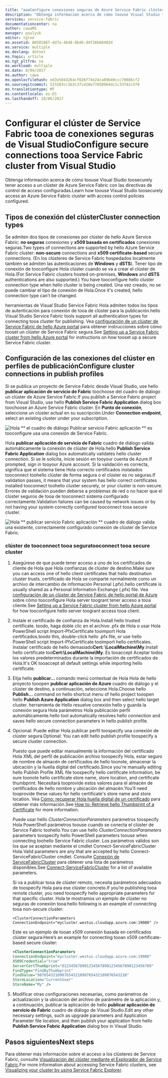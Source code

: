 ```yaml
---
title: "aaaConfigure conexiones seguras de Azure Service Fabric clúster | Documentos de Microsoft"
description: "Obtenga información acerca de cómo toouse Visual Studio tooconfigure proteger las conexiones que son compatibles con clústeres de hello Azure Service Fabric."
services: service-fabric
documentationcenter: na
author: cawaMS
manager: paulyuk
editor: tglee
ms.assetid: 80501867-dd7a-4648-8bd6-d4f26b68402d
ms.service: multiple
ms.devlang: dotnet
ms.topic: article
ms.tgt_pltfrm: na
ms.workload: multiple
ms.date: 8/04/2017
ms.author: cawa
ms.openlocfilehash: ed3e5043264cf026f74e24ca09b40ccc70086cf2
ms.sourcegitcommit: 523283cc1b3c37c428e77850964dc1c33742c5f0
ms.translationtype: MT
ms.contentlocale: es-ES
ms.lasthandoff: 10/06/2017
---
```

# <a name="configure-secure-connections-tooa-service-fabric-cluster-from-visual-studio"></a><span data-ttu-id="0990e-103">Configurar el clúster de Service Fabric tooa de conexiones seguras de Visual Studio</span><span class="sxs-lookup"><span data-stu-id="0990e-103">Configure secure connections tooa Service Fabric cluster from Visual Studio</span></span>
<span data-ttu-id="0990e-104">Obtenga información acerca de cómo toouse Visual Studio toosecurely tener acceso a un clúster de Azure Service Fabric con las directivas de control de acceso configuradas.</span><span class="sxs-lookup"><span data-stu-id="0990e-104">Learn how toouse Visual Studio toosecurely access an Azure Service Fabric cluster with access control policies configured.</span></span>

## <a name="cluster-connection-types"></a><span data-ttu-id="0990e-105">Tipos de conexión del clúster</span><span class="sxs-lookup"><span data-stu-id="0990e-105">Cluster connection types</span></span>
<span data-ttu-id="0990e-106">Se admiten dos tipos de conexiones por clúster de hello Azure Service Fabric: **no seguras** conexiones y **x509 basada en certificados** conexiones seguras.</span><span class="sxs-lookup"><span data-stu-id="0990e-106">Two types of connections are supported by hello Azure Service Fabric cluster: **non-secure** connections and **x509 certificate-based** secure connections.</span></span> <span data-ttu-id="0990e-107">(En los clústeres de Service Fabric hospedados localmente también se admiten las autenticaciones de **Windows** y **dSTS**). Tener tipo de conexión de tooconfigure Hola clúster cuando se va a crear el clúster de Hola.</span><span class="sxs-lookup"><span data-stu-id="0990e-107">(For Service Fabric clusters hosted on-premises, **Windows** and **dSTS** authentications are also supported.) You have tooconfigure hello cluster connection type when hello cluster is being created.</span></span> <span data-ttu-id="0990e-108">Una vez creado, no se puede cambiar el tipo de conexión de Hola.</span><span class="sxs-lookup"><span data-stu-id="0990e-108">Once it's created, hello connection type can’t be changed.</span></span>

<span data-ttu-id="0990e-109">herramientas de Visual Studio Service Fabric Hola admiten todos los tipos de autenticación para conexión de tooa de clúster para la publicación.</span><span class="sxs-lookup"><span data-stu-id="0990e-109">hello Visual Studio Service Fabric tools support all authentication types for connecting tooa cluster for publishing.</span></span> <span data-ttu-id="0990e-110">Vea [configuración de un clúster de Service Fabric de hello Azure portal](service-fabric-cluster-creation-via-portal.md) para obtener instrucciones sobre cómo tooset un clúster de Service Fabric segura.</span><span class="sxs-lookup"><span data-stu-id="0990e-110">See [Setting up a Service Fabric cluster from hello Azure portal](service-fabric-cluster-creation-via-portal.md) for instructions on how tooset up a secure Service Fabric cluster.</span></span>

## <a name="configure-cluster-connections-in-publish-profiles"></a><span data-ttu-id="0990e-111">Configuración de las conexiones del clúster en perfiles de publicación</span><span class="sxs-lookup"><span data-stu-id="0990e-111">Configure cluster connections in publish profiles</span></span>
<span data-ttu-id="0990e-112">Si se publica un proyecto de Service Fabric desde Visual Studio, use hello **publicar aplicación de servicio de Fabric** toochoose del cuadro de diálogo un clúster de Azure Service Fabric.</span><span class="sxs-lookup"><span data-stu-id="0990e-112">If you publish a Service Fabric project from Visual Studio, use hello **Publish Service Fabric Application** dialog box toochoose an Azure Service Fabric cluster.</span></span> <span data-ttu-id="0990e-113">En **Punto de conexión**, seleccione un clúster actual en su suscripción.</span><span class="sxs-lookup"><span data-stu-id="0990e-113">Under **Connection endpoint**, select an existing cluster under your subscription.</span></span>

![Hola ** el cuadro de diálogo Publicar servicio Fabric aplicación ** es tooconfigure usa una conexión de Service Fabric.][publishdialog]

<span data-ttu-id="0990e-115">Hola **publicar aplicación de servicio de Fabric** cuadro de diálogo valida automáticamente la conexión de clúster de Hola.</span><span class="sxs-lookup"><span data-stu-id="0990e-115">hello **Publish Service Fabric Application** dialog box automatically validates hello cluster connection.</span></span> <span data-ttu-id="0990e-116">Si se le solicita, inicie sesión en tooyour cuenta de Azure.</span><span class="sxs-lookup"><span data-stu-id="0990e-116">If prompted, sign in tooyour Azure account.</span></span> <span data-ttu-id="0990e-117">Si la validación es correcta, significa que el sistema tiene Hola correcto certificados instalados tooconnect toohello clúster de forma segura o el clúster es no seguras.</span><span class="sxs-lookup"><span data-stu-id="0990e-117">If validation passes, it means that your system has hello correct certificates installed tooconnect toohello cluster securely, or your cluster is non-secure.</span></span> <span data-ttu-id="0990e-118">Errores de validación pueden deberse a problemas de red o no hacer que el clúster seguros de tooa de tooconnect sistema configurado correctamente.</span><span class="sxs-lookup"><span data-stu-id="0990e-118">Validation failures can be caused by network issues or by not having your system correctly configured tooconnect tooa secure cluster.</span></span>

![Hola ** publicar servicio Fabric aplicación ** cuadro de diálogo valida una existente, correctamente configurado conexión de clúster de Service Fabric.][selectsfcluster]

### <a name="tooconnect-tooa-secure-cluster"></a><span data-ttu-id="0990e-120">clúster de tooconnect tooa segura</span><span class="sxs-lookup"><span data-stu-id="0990e-120">tooconnect tooa secure cluster</span></span>
1. <span data-ttu-id="0990e-121">Asegúrese de que puede tener acceso a uno de los certificados de cliente de Hola que Hola confianzas de clúster de destino.</span><span class="sxs-lookup"><span data-stu-id="0990e-121">Make sure you can access one of hello client certificates that hello destination cluster trusts.</span></span> <span data-ttu-id="0990e-122">certificado de Hola se comparte normalmente como un archivo de intercambio de información Personal (.pfx).</span><span class="sxs-lookup"><span data-stu-id="0990e-122">hello certificate is usually shared as a Personal Information Exchange (.pfx) file.</span></span> <span data-ttu-id="0990e-123">Vea [configuración de un clúster de Service Fabric de hello portal de Azure](service-fabric-cluster-creation-via-portal.md) sobre cómo tooconfigure Hola server toogrant tener acceso a tooa cliente.</span><span class="sxs-lookup"><span data-stu-id="0990e-123">See [Setting up a Service Fabric cluster from hello Azure portal](service-fabric-cluster-creation-via-portal.md) for how tooconfigure hello server toogrant access tooa client.</span></span>
2. <span data-ttu-id="0990e-124">Instale el certificado de confianza de Hola.</span><span class="sxs-lookup"><span data-stu-id="0990e-124">Install hello trusted certificate.</span></span> <span data-ttu-id="0990e-125">toodo, haga doble clic en el archivo .pfx de Hola o usar Hola PowerShell script Import-PfxCertificate tooimport Hola certificados.</span><span class="sxs-lookup"><span data-stu-id="0990e-125">toodo this, double-click hello .pfx file, or use hello PowerShell script Import-PfxCertificate tooimport hello certificates.</span></span> <span data-ttu-id="0990e-126">Instalar certificado de hello demasiado**Cert: \LocalMachine\My**.</span><span class="sxs-lookup"><span data-stu-id="0990e-126">Install hello certificate too**Cert:\LocalMachine\My**.</span></span> <span data-ttu-id="0990e-127">Es tooaccept Aceptar todos los valores predeterminados durante la importación de certificados de Hola.</span><span class="sxs-lookup"><span data-stu-id="0990e-127">It's OK tooaccept all default settings while importing hello certificate.</span></span>
3. <span data-ttu-id="0990e-128">Elija hello **publicar...**  comando menú contextual de Hola Hola de hello proyecto tooopen **publicar aplicación de Azure** cuadro de diálogo y el clúster de destino, a continuación, seleccione Hola.</span><span class="sxs-lookup"><span data-stu-id="0990e-128">Choose hello **Publish...** command on hello shortcut menu of hello project tooopen hello **Publish Azure Application** dialog box and then select hello target cluster.</span></span> <span data-ttu-id="0990e-129">herramienta de Hello resuelve conexión hello y guarda la conexión segura Hola parámetros Hola publicación perfil automáticamente.</span><span class="sxs-lookup"><span data-stu-id="0990e-129">hello tool automatically resolves hello connection and saves hello secure connection parameters in hello publish profile.</span></span>
4. <span data-ttu-id="0990e-130">Opcional: Puede editar Hola publicar perfil toospecify una conexión de clúster segura.</span><span class="sxs-lookup"><span data-stu-id="0990e-130">Optional: You can edit hello publish profile toospecify a secure cluster connection.</span></span>
   
   <span data-ttu-id="0990e-131">Puesto que puede editar manualmente la información del certificado Hola XML del perfil de publicación archivo toospecify Hola, estar seguro de nombre de almacén de certificados de hello toonote, almacenar la ubicación y la huella digital del certificado.</span><span class="sxs-lookup"><span data-stu-id="0990e-131">Since you're manually editing hello Publish Profile XML file toospecify hello certificate information, be sure toonote hello certificate store name, store location, and certificate thumbprint.</span></span> <span data-ttu-id="0990e-132">Necesitará tooprovide estos valores para el almacén de certificados de hello nombre y ubicación del almacén.</span><span class="sxs-lookup"><span data-stu-id="0990e-132">You'll need tooprovide these values for hello certificate's store name and store location.</span></span> <span data-ttu-id="0990e-133">Vea [Cómo: recuperar Hola huella digital de un certificado](https://msdn.microsoft.com/library/ms734695\(v=vs.110\).aspx) para obtener más información.</span><span class="sxs-lookup"><span data-stu-id="0990e-133">See [How to: Retrieve hello Thumbprint of a Certificate](https://msdn.microsoft.com/library/ms734695\(v=vs.110\).aspx) for more information.</span></span>
   
   <span data-ttu-id="0990e-134">Puede usar hello *ClusterConnectionParameters* parámetros toospecify Hola PowerShell parámetros toouse cuando se conecta el clúster de Service Fabric toohello.</span><span class="sxs-lookup"><span data-stu-id="0990e-134">You can use hello *ClusterConnectionParameters* parameters toospecify hello PowerShell parameters toouse when connecting toohello Service Fabric cluster.</span></span> <span data-ttu-id="0990e-135">Los parámetros válidos son los que se aceptan mediante el cmdlet Connect-ServiceFabricCluster Hola.</span><span class="sxs-lookup"><span data-stu-id="0990e-135">Valid parameters are any that are accepted by hello Connect-ServiceFabricCluster cmdlet.</span></span> <span data-ttu-id="0990e-136">Consulte [Conexión de ServiceFabricCluster](https://msdn.microsoft.com/library/mt125938.aspx) para obtener una lista de parámetros disponibles.</span><span class="sxs-lookup"><span data-stu-id="0990e-136">See [Connect-ServiceFabricCluster](https://msdn.microsoft.com/library/mt125938.aspx) for a list of available parameters.</span></span>
   
   <span data-ttu-id="0990e-137">Si va a publicar tooa de clúster remoto, necesita parámetros adecuados de toospecify Hola para ese clúster concreto.</span><span class="sxs-lookup"><span data-stu-id="0990e-137">If you’re publishing tooa remote cluster, you need toospecify hello appropriate parameters for that specific cluster.</span></span> <span data-ttu-id="0990e-138">Hola te mostramos un ejemplo de clúster no seguras de conexión tooa:</span><span class="sxs-lookup"><span data-stu-id="0990e-138">hello following is an example of connecting tooa non-secure cluster:</span></span>
   
   `<ClusterConnectionParameters ConnectionEndpoint="mycluster.westus.cloudapp.azure.com:19000" />`
   
   <span data-ttu-id="0990e-139">Este es un ejemplo de tooan x509 conexión basada en certificados clúster segura:</span><span class="sxs-lookup"><span data-stu-id="0990e-139">Here’s an example for connecting tooan x509 certificate-based secure cluster:</span></span>
   
   ```xml
   <ClusterConnectionParameters
   ConnectionEndpoint="mycluster.westus.cloudapp.azure.com:19000"
   X509Credential="true"
   ServerCertThumbprint="0123456789012345678901234567890123456789"
   FindType="FindByThumbprint"
   FindValue="9876543210987654321098765432109876543210"
   StoreLocation="CurrentUser"
   StoreName="My" />
   ```
5. <span data-ttu-id="0990e-140">Modificar otras configuraciones necesarias, como parámetros de actualización y la ubicación del archivo de parámetro de la aplicación y, a continuación, publicar la aplicación de hello **publicar aplicación de servicio de Fabric** cuadro de diálogo de Visual Studio.</span><span class="sxs-lookup"><span data-stu-id="0990e-140">Edit any other necessary settings, such as upgrade parameters and Application Parameter file location, and then publish your application from hello **Publish Service Fabric Application** dialog box in Visual Studio.</span></span>

## <a name="next-steps"></a><span data-ttu-id="0990e-141">Pasos siguientes</span><span class="sxs-lookup"><span data-stu-id="0990e-141">Next steps</span></span>
<span data-ttu-id="0990e-142">Para obtener más información sobre el acceso a los clústeres de Service Fabric, consulte [Visualización del clúster mediante el Explorador de Service Fabric](service-fabric-visualizing-your-cluster.md).</span><span class="sxs-lookup"><span data-stu-id="0990e-142">For more information about accessing Service Fabric clusters, see [Visualizing your cluster by using Service Fabric Explorer](service-fabric-visualizing-your-cluster.md).</span></span>

<!--Image references-->
[publishdialog]:./media/service-fabric-visualstudio-configure-secure-connections/publishdialog.png
[selectsfcluster]:./media/service-fabric-visualstudio-configure-secure-connections/selectsfcluster.png
